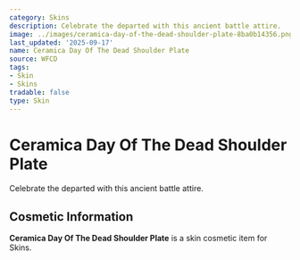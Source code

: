 ```yaml
---
category: Skins
description: Celebrate the departed with this ancient battle attire.
image: ../images/ceramica-day-of-the-dead-shoulder-plate-8ba0b14356.png
last_updated: '2025-09-17'
name: Ceramica Day Of The Dead Shoulder Plate
source: WFCD
tags:
- Skin
- Skins
tradable: false
type: Skin
---
```


# Ceramica Day Of The Dead Shoulder Plate

Celebrate the departed with this ancient battle attire.

## Cosmetic Information

**Ceramica Day Of The Dead Shoulder Plate** is a skin cosmetic item for Skins.

